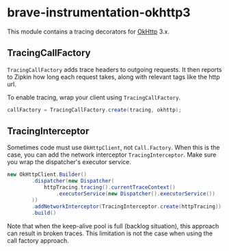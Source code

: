 # brave-instrumentation-okhttp3
This module contains a tracing decorators for [OkHttp](https://github.com/square/okhttp) 3.x.

## TracingCallFactory
`TracingCallFactory` adds trace headers to outgoing requests. It
then reports to Zipkin how long each request takes, along with relevant
tags like the http url.

To enable tracing, wrap your client using `TracingCallFactory`.

```java
callFactory = TracingCallFactory.create(tracing, okhttp);
```

## TracingInterceptor
Sometimes code must use `OkHttpClient`, not `Call.Factory`. When this is
the case, you can add the network interceptor `TracingInterceptor`. Make
sure you wrap the dispatcher's executor service.

```java
new OkHttpClient.Builder()
        .dispatcher(new Dispatcher(
            httpTracing.tracing().currentTraceContext()
                .executorService(new Dispatcher().executorService())
        ))
        .addNetworkInterceptor(TracingInterceptor.create(httpTracing))
        .build()
```

Note that when the keep-alive pool is full (backlog situation), this
approach can result in broken traces. This limitation is not the case
when using the call factory approach.